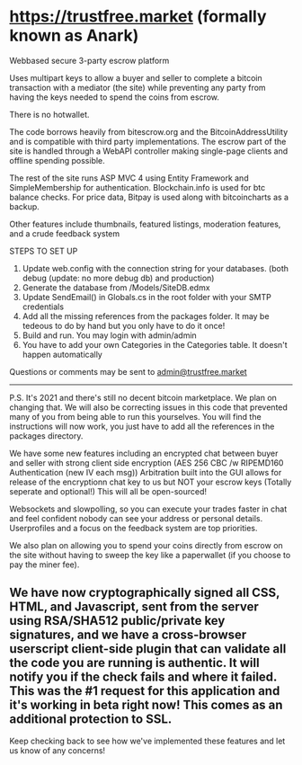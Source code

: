 https://trustfree.market (formally known as Anark)
========

Webbased secure 3-party escrow platform

Uses multipart keys to allow a buyer and seller to complete a bitcoin transaction with a mediator (the site)
while preventing any party from having the keys needed to spend the coins from escrow. 

There is no hotwallet.

The code borrows heavily from bitescrow.org and the BitcoinAddressUtility and is compatible with third party
implementations. The escrow part of the site is handled through a WebAPI controller making single-page clients
and offline spending possible.

The rest of the site runs ASP MVC 4 using Entity Framework and SimpleMembership for authentication. 
Blockchain.info is used for btc balance checks. For price data, Bitpay is used along with bitcoincharts as a backup.

Other features include thumbnails, featured listings, moderation features, and a crude feedback system

STEPS TO SET UP

1. Update web.config with the connection string for your databases. (both debug (update: no more debug db) and production)
2. Generate the database from /Models/SiteDB.edmx
3. Update SendEmail() in Globals.cs in the root folder with your SMTP credentials
4. Add all the missing references from the packages folder. It may be tedeous to do by hand but you only have to do it once!
5. Build and run. You may login with admin/admin
6. You have to add your own Categories in the Categories table. It doesn't happen automatically

Questions or comments may be sent to admin@trustfree.market


-------

P.S. It's 2021 and there's still no decent bitcoin marketplace. We plan on changing that.
We will also be correcting issues in this code that prevented many of you from being able to run this yourselves. You will find the instructions will now work, you just have to add all the references in the packages directory.

We have some new features including an encrypted chat between buyer and seller with strong client side encryption (AES 256 CBC /w RIPEMD160 Authentication (new IV each msg))
Arbitration built into the GUI allows for release of the encryptionn chat key to us but NOT your escrow keys (Totally seperate and optional!) This will all be open-sourced!

Websockets and slowpolling, so you can execute your trades faster in chat and feel confident nobody can see your address or personal details.
Userprofiles and a focus on the feedback system are top priorities.

We also plan on allowing you to spend your coins directly from escrow on the site without having to sweep the key like a paperwallet (if you choose to pay the miner fee).

## We have now cryptographically signed all CSS, HTML, and Javascript, sent from the server using RSA/SHA512 public/private key signatures, and we have a cross-browser userscript client-side plugin that can validate all the code you are running is authentic. It will notify you if the check fails and where it failed. This was the #1 request for this application and it's working in beta right now! This comes as an additional protection to SSL.

Keep checking back to see how we've implemented these features and let us know of any concerns!
